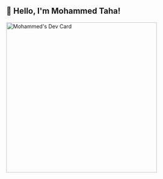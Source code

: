 ## 👋 Hello, I'm Mohammed Taha!

<a href="https://app.daily.dev/e3sa_r"><img src="https://api.daily.dev/devcards/ec39c946df674866a23cab32568183fa.png?r=s01" width="400" alt="Mohammed's Dev Card"/></a>
